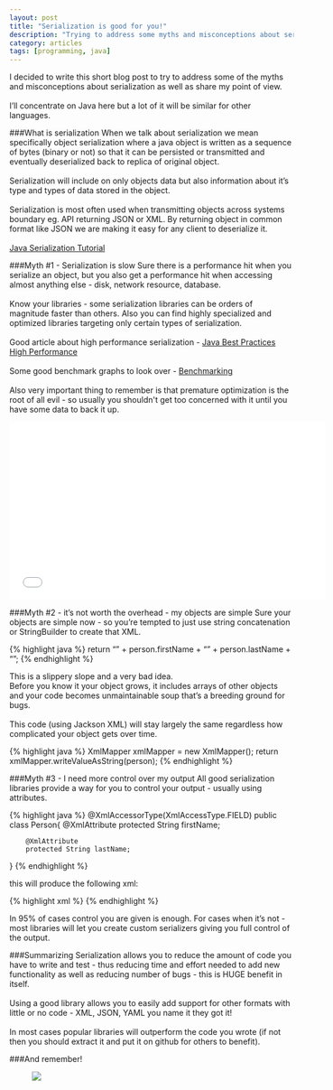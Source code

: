 ```yaml
---
layout: post
title: "Serialization is good for you!"
description: "Trying to address some myths and misconceptions about serialization"
category: articles
tags: [programming, java]
---
```


I decided to write this short blog post to try to address some of the myths and misconceptions about serialization as well as share my point of view.  
<br>
I’ll concentrate on Java here but a lot of it will be similar for other languages.

###What is serialization 
When we talk about serialization we mean specifically object serialization where a java object is written as a sequence of bytes (binary or not) so that it can be persisted or transmitted and eventually deserialized back to replica of original object.  
<br>
Serialization will include on only objects data but also information about it’s type and types of data stored in the object.  
<br>
Serialization is most often used when transmitting objects across systems boundary eg. API returning JSON or XML. By returning object in common format like JSON we are making it easy for any client to deserialize it.  
<br>
[Java Serialization Tutorial](http://www.tutorialspoint.com/java/java_serialization.htm)

###Myth #1 - Serialization is slow
Sure there is a performance hit when you serialize an object, but you also get a performance hit when accessing almost anything else - disk, network resource, database.
<br><br>
Know your libraries - some serialization libraries can be orders of magnitude faster than others. Also you can find highly specialized and optimized libraries targeting only certain types of serialization.
<br><br>
Good article about high performance serialization - 
[Java Best Practices High Performance](http://www.javacodegeeks.com/2010/07/java-best-practices-high-performance.html)
<br><br>
Some good benchmark graphs to look over - 
[Benchmarking](https://code.google.com/p/thrift-protobuf-compare/wiki/Benchmarking)
<br><br>
Also very important thing to remember is that premature optimization is the root of all evil - so usually you shouldn't get too concerned with it until you have some data to back it up.

<iframe width="560" height="315" src="//www.youtube.com/embed/mFhiaTW2jgg" frameborder="0" allowfullscreen></iframe>

###Myth #2 - it’s not worth the overhead - my objects are simple
Sure your objects are simple now - so you’re tempted to just use string concatenation or StringBuilder to create that XML.

{% highlight java %}
return “<person><firstName>” + person.firstName + “</firstName><lastName>” + person.lastName + “</lastName></person>”;
{% endhighlight %}

This is a slippery slope and a very bad idea.  
Before you know it your object grows, it includes arrays of other objects and your code becomes unmaintainable soup that’s a breeding ground for bugs.
<br><br>
This code (using Jackson XML) will stay largely the same regardless how complicated your object gets over time.

{% highlight java %}
XmlMapper xmlMapper = new XmlMapper();
return xmlMapper.writeValueAsString(person);
{% endhighlight %}

###Myth #3 - I need more control over my output
All good serialization libraries provide a way for you to control your output - usually using attributes.

{% highlight java %}
@XmlAccessorType(XmlAccessType.FIELD)
public class Person{
        @XmlAttribute
        protected String firstName;

        @XmlAttribute
        protected String lastName;
}
{% endhighlight %}

this will produce the following xml:

{% highlight xml %}
<person firstName=”” lastName=””></person>
{% endhighlight %}

In 95% of cases control you are given is enough. For cases when it’s not - most libraries will let you create custom serializers giving you full control of the output.

###Summarizing
Serialization allows you to reduce the amount of code you have to write and test - thus reducing time and effort needed to add new functionality as well as reducing number of bugs - this is HUGE benefit in itself.  
<br>
Using a good library allows you to easily add support for other formats with little or no code - XML, JSON, YAML you name it they got it!  
<br>
In most cases popular libraries will outperform the code you wrote (if not then you should extract it and put it on github for others to benefit).

###And remember!

<figure>
	<img src="http://cdn.meme.am/instances/500x/54722260.jpg">
</figure>







